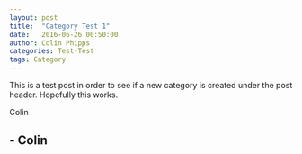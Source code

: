 ```yaml
---
layout: post
title:  "Category Test 1"
date:   2016-06-26 00:50:00
author: Colin Phipps
categories: Test-Test
tags: Category
---
```


This is a test post in order to see if a new category is created under the post header. Hopefully this works.

Colin

## - Colin
